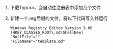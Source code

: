 1. 下载Typora，会自动往注册表中添加几个文件

2. 新建一个.reg后缀的文件，将以下代码写入并运行

   ```
   Windows Registry Editor Version 5.00
   [HKEY_CLASSES_ROOT\.md\ShellNew]
   "NullFile"=""
   "FileName"="template.md"
   ```

   

